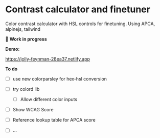 # Contrast calculator and finetuner
Color contrast calculator with HSL controls for finetuning. Using APCA, alpinejs, tailwind

🧨 **Work in progress**


**Demo:**

https://jolly-feynman-28ea37.netlify.app


**To do**

- [ ] use new colorparsley for hex-hsl conversion
- [ ] try colord lib
  - [ ] Allow different color inputs  
- [ ] Show WCAG Score

- [ ] Reference lookup table for APCA score
- [ ] ...
